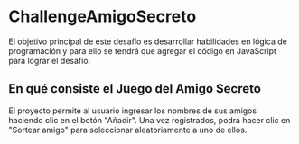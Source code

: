 # ChallengeAmigoSecreto
El objetivo principal de este desafío es desarrollar habilidades en lógica de programación y para ello se tendrá que agregar el código en JavaScript para lograr el desafío.
## En qué consiste el Juego del Amigo Secreto
El proyecto permite al usuario ingresar los nombres de sus amigos haciendo clic en el botón "Añadir". Una vez registrados, podrá hacer clic en "Sortear amigo" para seleccionar aleatoriamente a uno de ellos.
